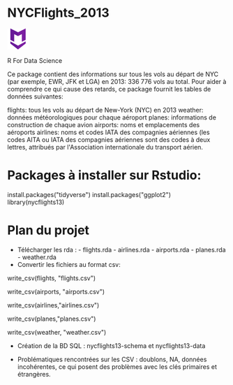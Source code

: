 # NYCFlights_2013
![alt text](https://github.com/adam-p/markdown-here/raw/master/src/common/images/icon48.png "Logo Title Text 1")

R For Data Science

Ce package contient des informations sur tous les vols au départ de NYC (par exemple, EWR, JFK et LGA) en 2013: 336 776 vols au total. 
Pour aider à comprendre ce qui cause des retards, ce package fournit les tables de données suivantes:

flights: tous les vols au départ de New-York (NYC) en 2013
weather: données météorologiques pour chaque aéroport
planes:  informations de construction de chaque avion
airports: noms et emplacements des aéroports
airlines: noms et codes IATA des compagnies aériennes (les codes AITA ou IATA des compagnies aériennes sont des codes à deux lettres, attribués par l'Association internationale du transport aérien.

# Packages à installer sur Rstudio:

install.packages("tidyverse")
install.packages("ggplot2")
library(nycflights13)

# Plan du projet

- Télécharger les rda :
        - flights.rda
        - airlines.rda
        - airports.rda
        - planes.rda
        - weather.rda
- Convertir les fichiers au format csv:

write_csv(flights, "flights.csv")

write_csv(airports, "airports.csv")

write_csv(airlines,"airlines.csv")

write_csv(planes,"planes.csv")

write_csv(weather, "weather.csv")


- Création de la BD SQL : nycflights13-schema et nycflights13-data

- Problématiques rencontrées sur les CSV : doublons, NA, données incohérentes, ce qui posent des problèmes avec les clés primaires et étrangères.

